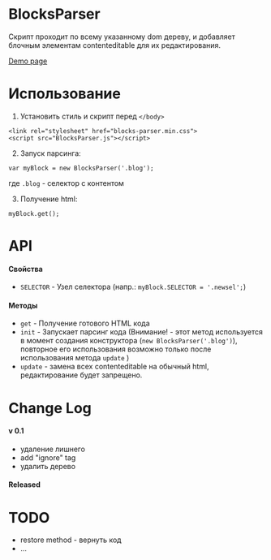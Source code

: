 # BlocksParser
Скрипт проходит по всему указанному dom дереву, и добавляет блочным элементам contenteditable для их редактирования.

[Demo page](http://demo.io/)

# Использование
1. Установить стиль и скрипт перед `</body>`
```
<link rel="stylesheet" href="blocks-parser.min.css">
<script src="BlocksParser.js"></script>
```
2. Запуск парсинга:
```
var myBlock = new BlocksParser('.blog');
```
где `.blog` - селектор с контентом

3. Получение html:
```
myBlock.get();
```

# API

#### Свойства
* `SELECTOR` - Узел селектора (напр.: `myBlock.SELECTOR = '.newsel';`)

#### Методы
* `get` - Получение готового HTML кода
* `init` - Запускает парсинг кода (Внимание! - этот метод используется в момент создания конструктора (`new BlocksParser('.blog')`), повторное его использования возможно только после использования метода `update` )
* `update` - замена всех contenteditable на обычный html, редактирование будет запрещено.

# Change Log

#### v 0.1
* удаление лишнего
* add "ignore" tag
* удалить дерево

#### Released

# TODO
* restore method - вернуть код
* ...
